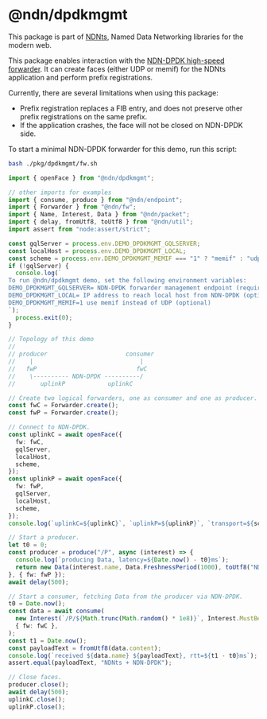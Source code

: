 # @ndn/dpdkmgmt

This package is part of [NDNts](https://yoursunny.com/p/NDNts/), Named Data Networking libraries for the modern web.

This package enables interaction with the [NDN-DPDK high-speed forwarder](https://github.com/usnistgov/ndn-dpdk).
It can create faces (either UDP or memif) for the NDNts application and perform prefix registrations.

Currently, there are several limitations when using this package:

* Prefix registration replaces a FIB entry, and does not preserve other prefix registrations on the same prefix.
* If the application crashes, the face will not be closed on NDN-DPDK side.

To start a minimal NDN-DPDK forwarder for this demo, run this script:

```bash
bash ./pkg/dpdkmgmt/fw.sh
```

```ts
import { openFace } from "@ndn/dpdkmgmt";

// other imports for examples
import { consume, produce } from "@ndn/endpoint";
import { Forwarder } from "@ndn/fw";
import { Name, Interest, Data } from "@ndn/packet";
import { delay, fromUtf8, toUtf8 } from "@ndn/util";
import assert from "node:assert/strict";

const gqlServer = process.env.DEMO_DPDKMGMT_GQLSERVER;
const localHost = process.env.DEMO_DPDKMGMT_LOCAL;
const scheme = process.env.DEMO_DPDKMGMT_MEMIF === "1" ? "memif" : "udp";
if (!gqlServer) {
  console.log(`
To run @ndn/dpdkmgmt demo, set the following environment variables:
DEMO_DPDKMGMT_GQLSERVER= NDN-DPDK forwarder management endpoint (required)
DEMO_DPDKMGMT_LOCAL= IP address to reach local host from NDN-DPDK (optional)
DEMO_DPDKMGMT_MEMIF=1 use memif instead of UDP (optional)
`);
  process.exit(0);
}

// Topology of this demo
//
// producer                      consumer
//    |                              |
//   fwP                            fwC
//    \---------- NDN-DPDK ----------/
//       uplinkP            uplinkC

// Create two logical forwarders, one as consumer and one as producer.
const fwC = Forwarder.create();
const fwP = Forwarder.create();

// Connect to NDN-DPDK.
const uplinkC = await openFace({
  fw: fwC,
  gqlServer,
  localHost,
  scheme,
});
const uplinkP = await openFace({
  fw: fwP,
  gqlServer,
  localHost,
  scheme,
});
console.log(`uplinkC=${uplinkC}`, `uplinkP=${uplinkP}`, `transport=${scheme}`);

// Start a producer.
let t0 = 0;
const producer = produce("/P", async (interest) => {
  console.log(`producing Data, latency=${Date.now() - t0}ms`);
  return new Data(interest.name, Data.FreshnessPeriod(1000), toUtf8("NDNts + NDN-DPDK"));
}, { fw: fwP });
await delay(500);

// Start a consumer, fetching Data from the producer via NDN-DPDK.
t0 = Date.now();
const data = await consume(
  new Interest(`/P/${Math.trunc(Math.random() * 1e8)}`, Interest.MustBeFresh),
  { fw: fwC },
);
const t1 = Date.now();
const payloadText = fromUtf8(data.content);
console.log(`received ${data.name} ${payloadText}, rtt=${t1 - t0}ms`);
assert.equal(payloadText, "NDNts + NDN-DPDK");

// Close faces.
producer.close();
await delay(500);
uplinkC.close();
uplinkP.close();
```
